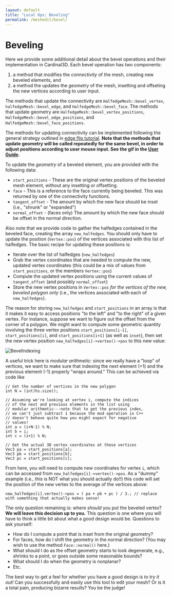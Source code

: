 ```yaml
---
layout: default
title: "Local Ops: Beveling"
permalink: /meshedit/bevel/
---
```


# Beveling 

Here we provide some additional detail about the bevel operations and their implementation in Cardinal3D. Each bevel operation has two components:

1.  a method that modifies the _connectivity_ of the mesh, creating new beveled elements, and
2.  a method the updates the _geometry_ of the mesh, insetting and offseting the new vertices according to user input.

The methods that update the connectivity are `HalfedgeMesh::bevel_vertex`, `halfedgeMesh::bevel_edge`, and `HalfedgeMesh::bevel_face`. The methods that update geometry are `HalfedgeMesh::bevel_vertex_positions`, `HalfedgeMesh::bevel_edge_positions`, and `HalfedgeMesh::bevel_face_positions`. 

The methods for updating connectivity can be implemented following the general strategy outlined in [edge flip tutorial](/Cardinal3D/meshedit/bevel). **Note that the methods that update geometry will be called repeatedly for the same bevel, in order to adjust positions according to user mouse input. See the gif in the [User Guide](/Cardinal3D/guide/model).**

To update the _geometry_ of a beveled element, you are provided with the following data:

*   `start_positions` - These are the original vertex positions of the beveled mesh element, without any insetting or offsetting.
*   `face` - This is a reference to the face currently being beveled. This was returned by one of the connectivity functions.
*   `tangent_offset` - The amount by which the new face should be inset (i.e., "shrunk" or "expanded")
*   `normal_offset` - (faces only) The amount by which the new face should be offset in the normal direction.

Also note that we provide code to gather the halfedges contained in the beveled face, creating the array `new_halfedges`. You should only have to update the position (`Vertex::pos`) of the vertices associated with this list of halfedges. The basic recipe for updating these positions is:

*   Iterate over the list of halfedges (`new_halfedges`)
*   Grab the vertex coordinates that are needed to compute the new, updated vertex coordinates (this could be a mix of values from `start_positions`, or the members `Vertex::pos`)
*   Compute the updated vertex positions using the current values of `tangent_offset` (and possibly `normal_offset`)
*   Store the new vertex positions in `Vertex::pos` _for the vertices of the new, beveled polygon only_ (i.e., the vertices associated with each of `new_halfedges`).

The reason for storing `new_halfedges` and `start_positions` in an array is that it makes it easy to access positions "to the left" and "to the right" of a given vertex. For instance, suppose we want to figure out the offset from the corner of a polygon. We might want to compute some geometric quantity involving the three vertex positions `start_positions[i-1]`, `start_positions[i]`, and `start_positions[i+1]` (as well as `inset`), then set the new vertex position `new_halfedges[i]->vertex()->pos` to this new value:

![BevelIndexing](bevel_indexing.png)

A useful trick here is _modular arithmetic_: since we really have a "loop" of vertices, we want to make sure that indexing the next element (+1) and the previous element (-1) properly "wraps around." This can be achieved via code like

    // Get the number of vertices in the new polygon
    int N = (int)hs.size();
    
    // Assuming we're looking at vertex i, compute the indices
    // of the next and previous elements in the list using
    // modular arithmetic---note that to get the previous index,
    // we can't just subtract 1 because the mod operation in C++
    // doesn't behave quite how you might expect for negative
    // values!
    int a = (i+N-1) % N;
    int b = i;
    int c = (i+1) % N;
    
    // Get the actual 3D vertex coordinates at these vertices
    Vec3 pa = start_positions[a];
    Vec3 pb = start_positions[b];
    Vec3 pc = start_positions[c];

From here, you will need to compute new coordinates for vertex `i`, which can be accessed from `new_halfedges[i]->vertex()->pos`. As a "dummy" example (i.e., this is NOT what you should actually do!!) this code will set the position of the new vertex to the average of the vertices above:

    new_halfedges[i].vertex()->pos = ( pa + pb + pc ) / 3.; // replace with something that actually makes sense!

The only question remaining is: where _should_ you put the beveled vertex? **We will leave this decision up to you.** This question is one where you will have to think a little bit about what a good design would be. Questions to ask yourself:

*   How do I compute a point that is inset from the original geometry?
*   For faces, how do I shift the geometry in the normal direction? (You may wish to use the method `Face::normal()` here.)
*   What should I do as the offset geometry starts to look degenerate, e.g., shrinks to a point, or goes outside some reasonable bounds?
*   What should I do when the geometry is nonplanar?
*   Etc.

The best way to get a feel for whether you have a good design is _to try it out!_ Can you successfully and easily use this tool to edit your mesh? Or is it a total pain, producing bizarre results? You be the judge!
